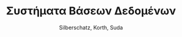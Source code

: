 ---
author: Silberschatz, Korth, Suda
cover: https://static.eudoxus.gr/books/preview/92/cover-12392.jpg
edition: 4η έκδ.
eudoxusid: '12392'
isbn: 978-960-512-384-0
layout: bibtex
num_pages: '1064'
publisher: Α. Γκιούρδα & ΣΙΑ ΟΕ
ref: isbn_978_960_512_384_0
title: Συστήματα Βάσεων Δεδομένων
year: '2004'
---